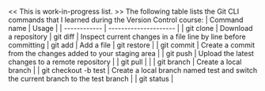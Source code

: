 << This is work-in-progress list. >>
The following table lists the Git CLI commands that I learned during the Version Control course:
| Command name | Usage                 | 
| ------------ | --------------------- | 
| git clone | Download a repository
| git diff  |  Inspect current changes in a file line by line before committing
| git add <filename>   | Add a file 
| git restore |
| git commit |  Create a commit from the changes added to your staging area | 
| git push   | Upload the latest changes to a remote repository | 
| git pull      | |
| git branch <branch-name>         | Create a local branch |
| git checkout -b test        | Create a local branch named test and switch the current branch to the test branch |
| git status |
